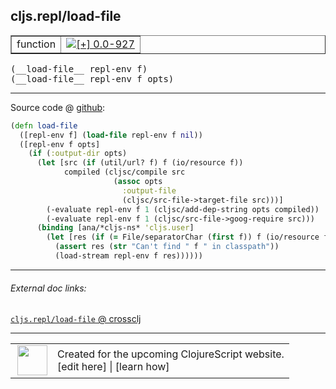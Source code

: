 ## cljs.repl/load-file



 <table border="1">
<tr>
<td>function</td>
<td><a href="https://github.com/cljsinfo/cljs-api-docs/tree/0.0-927"><img valign="middle" alt="[+] 0.0-927" title="Added in 0.0-927" src="https://img.shields.io/badge/+-0.0--927-lightgrey.svg"></a> </td>
</tr>
</table>


 <samp>
(__load-file__ repl-env f)<br>
</samp>
 <samp>
(__load-file__ repl-env f opts)<br>
</samp>

---







Source code @ [github](https://github.com/clojure/clojurescript/blob/r3119/src/clj/cljs/repl.clj#L454-L468):

```clj
(defn load-file
  ([repl-env f] (load-file repl-env f nil))
  ([repl-env f opts]
    (if (:output-dir opts)
      (let [src (if (util/url? f) f (io/resource f))
            compiled (cljsc/compile src
                       (assoc opts
                         :output-file
                         (cljsc/src-file->target-file src)))]
        (-evaluate repl-env f 1 (cljsc/add-dep-string opts compiled))
        (-evaluate repl-env f 1 (cljsc/src-file->goog-require src)))
      (binding [ana/*cljs-ns* 'cljs.user]
        (let [res (if (= File/separatorChar (first f)) f (io/resource f))]
          (assert res (str "Can't find " f " in classpath"))
          (load-stream repl-env f res))))))
```

<!--
Repo - tag - source tree - lines:

 <pre>
clojurescript @ r3119
└── src
    └── clj
        └── cljs
            └── <ins>[repl.clj:454-468](https://github.com/clojure/clojurescript/blob/r3119/src/clj/cljs/repl.clj#L454-L468)</ins>
</pre>

-->

---



###### External doc links:

[`cljs.repl/load-file` @ crossclj](http://crossclj.info/fun/cljs.repl/load-file.html)<br>

---

 <table>
<tr><td>
<img valign="middle" align="right" width="48px" src="http://i.imgur.com/Hi20huC.png">
</td><td>
Created for the upcoming ClojureScript website.<br>
[edit here] | [learn how]
</td></tr></table>

[edit here]:https://github.com/cljsinfo/cljs-api-docs/blob/master/cljsdoc/cljs.repl/load-file.cljsdoc
[learn how]:https://github.com/cljsinfo/cljs-api-docs/wiki/cljsdoc-files

<!--

This information was too distracting to show to readers, but I'll leave it
commented here since it is helpful to:

- pretty-print the data used to generate this document
- and show how to retrieve that data



The API data for this symbol:

```clj
{:ns "cljs.repl",
 :name "load-file",
 :type "function",
 :signature ["[repl-env f]" "[repl-env f opts]"],
 :source {:code "(defn load-file\n  ([repl-env f] (load-file repl-env f nil))\n  ([repl-env f opts]\n    (if (:output-dir opts)\n      (let [src (if (util/url? f) f (io/resource f))\n            compiled (cljsc/compile src\n                       (assoc opts\n                         :output-file\n                         (cljsc/src-file->target-file src)))]\n        (-evaluate repl-env f 1 (cljsc/add-dep-string opts compiled))\n        (-evaluate repl-env f 1 (cljsc/src-file->goog-require src)))\n      (binding [ana/*cljs-ns* 'cljs.user]\n        (let [res (if (= File/separatorChar (first f)) f (io/resource f))]\n          (assert res (str \"Can't find \" f \" in classpath\"))\n          (load-stream repl-env f res))))))",
          :title "Source code",
          :repo "clojurescript",
          :tag "r3119",
          :filename "src/clj/cljs/repl.clj",
          :lines [454 468]},
 :full-name "cljs.repl/load-file",
 :full-name-encode "cljs.repl/load-file",
 :history [["+" "0.0-927"]]}

```

Retrieve the API data for this symbol:

```clj
;; from Clojure REPL
(require '[clojure.edn :as edn])
(-> (slurp "https://raw.githubusercontent.com/cljsinfo/cljs-api-docs/catalog/cljs-api.edn")
    (edn/read-string)
    (get-in [:symbols "cljs.repl/load-file"]))
```

-->
